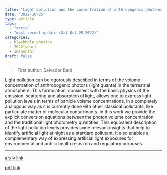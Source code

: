 ```yaml
---
title: "Light pollution and the concentration of anthropogenic photons in the terrestrial atmosphere"
date: "2022-10-25"
type: article
tags:
  - "arxiv"
  - "most recent update (Sat Oct 29 2022)"
categories:
  - blackhole physics
  - 2022(year)
  - 10(month)
draft: false
---
```


> First author: Salvador Bará

 Light pollution can be rigorously described in terms of the volume
concentration of anthropogenic photons (light quanta) in the terrestrial
atmosphere. This formulation, consistent with the basic physics of the
emission, scattering and absorption of light, allows one to express light
pollution levels in terms of particle volume concentrations, in a completely
analogous way as it is currently done with other classical pollutants, like
particulate matter or molecular contaminants. In this work we provide the
explicit conversion equations between the photon volume concentration and the
traditional light photometry quantities. This equivalent description of the
light pollution levels provides some relevant insights that help to identify
artificial light at night as a standard pollutant. It also enables a
complementary way of expressing artificial light exposures for environmental
and public health research and regulatory purposes.

---
[arxiv link](http://arxiv.org/abs/2210.14131v1)

[pdf link](http://arxiv.org/pdf/2210.14131v1)